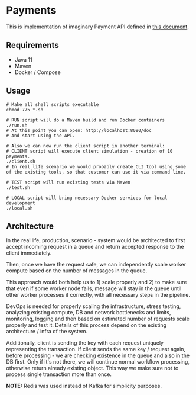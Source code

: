 # Payments

This is implementation of imaginary Payment API defined in [this document](task.pdf).

## Requirements
- Java 11
- Maven
- Docker / Compose

## Usage
```shell
# Make all shell scripts executable
chmod 775 *.sh

# RUN script will do a Maven build and run Docker containers
./run.sh
# At this point you can open: http://localhost:8080/doc
# And start using the API.

# Also we can now run the client script in another terminal:
# CLIENT script will execute client simulation - creation of 10 payments.
./client.sh 
# In real life scenario we would probably create CLI tool using some of the existing tools, so that customer can use it via command line.

# TEST script will run existing tests via Maven
./test.sh

# LOCAL script will bring necessary Docker services for local development
./local.sh
```

## Architecture
In the real life, production, scenario - system would be architected to first accept incoming request in a queue and return accepted response to the client immediately.

Then, once we have the request safe, we can independently scale worker compute based on the number of messages in the queue.

This approach would both help us to 1) scale properly and 2) to make sure that even if some worker node fails, message will stay in the queue until other worker processes it correctly, with all necessary steps in the pipeline.

DevOps is needed for properly scaling the infrastructure, stress testing, analyzing existing compute, DB and network bottlenecks and limits, monitoring, logging and then based on estimated number of requests scale properly and test it. Details of this process depend on the existing architecture / infra of the system.

Additionally, client is sending the key with each request uniquely representing the transaction. If client sends the same key / request again, before processing - we are checking existence in the queue and also in the DB first. Only if it's not there, we will continue normal workflow processing, otherwise return already existing object. This way we make sure not to process single transaction more than once.

**NOTE:** Redis was used instead of Kafka for simplicity purposes.
